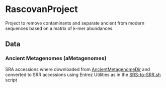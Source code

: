 # RascovanProject
Project to remove contaminants and separate ancient from modern sequences based on a matrix of k-mer abundances.
## Data
### Ancient Metagenomes (aMetagenomes)
SRA accessions where downloaded from [AncientMetagenomeDir](https://github.com/SPAAM-community/AncientMetagenomeDir/blob/master/ancientmetagenome-hostassociated/ancientmetagenome-hostassociated.tsv) and converted to SRR accessions using Entrez Utilities as in the [SRS-to-SRR.sh](Scripts/SRS-to-SRR.sh) script
